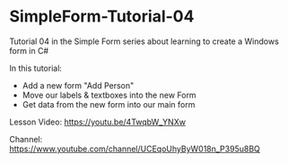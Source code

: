 # SimpleForm-Tutorial-04
Tutorial 04 in the Simple Form series about learning to create a Windows form in C# 

In this tutorial:
 - Add a new form "Add Person"
 - Move our labels & textboxes into the new Form
 - Get data from the new form into our main form

Lesson Video: https://youtu.be/4TwqbW_YNXw

Channel: https://www.youtube.com/channel/UCEqoUhyByW018n_P395u8BQ
